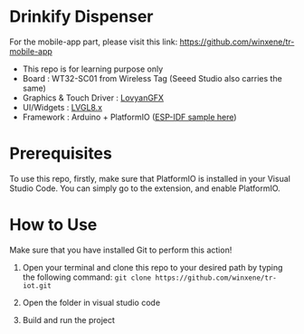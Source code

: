 # Drinkify Dispenser
For the mobile-app part, please visit this link: https://github.com/winxene/tr-mobile-app

- This repo is for learning purpose only
- Board : WT32-SC01 from Wireless Tag (Seeed Studio also carries the same)  
- Graphics & Touch Driver : [LovyanGFX](https://github.com/lovyan03/LovyanGFX)
- UI/Widgets : [LVGL8.x](https://github.com/lvgl/lvgl)
- Framework : Arduino + PlatformIO ([ESP-IDF sample here](https://github.com/sukesh-ak/LVGL8-WT32-SC01-IDF)) 

# Prerequisites
To use this repo, firstly, make sure that PlatformIO is installed in your Visual Studio Code. You can simply go to the extension, and enable PlatformIO. 


# How to Use

Make sure that you have installed Git to perform this action!

1. Open your terminal and clone this repo to your desired path by typing the following command:
```git clone https://github.com/winxene/tr-iot.git```

2. Open the folder in visual studio code
3. Build and run the project
